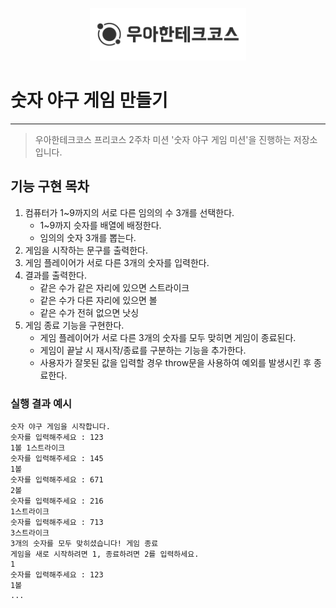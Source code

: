 <p align = "center">
    <img src="./woowacourse.png" alt="우아한테크코스" width="250px">
</p>

# 숫자 야구 게임 만들기
------------
> 우아한테크코스 프리코스 2주차 미션 '숫자 야구 게임 미션'을 진행하는 저장소입니다. 

## 기능 구현 목차

1. 컴퓨터가 1~9까지의 서로 다른 임의의 수 3개를 선택한다.
    - 1~9까지 슷자를 배열에 배정한다.
    - 임의의 숫자 3개를 뽑는다.
2. 게임을 시작하는 문구를 출력한다.
3. 게임 플레이어가 서로 다른 3개의 숫자를 입력한다.
4. 결과를 출력한다.
    - 같은 수가 같은 자리에 있으면 스트라이크
    - 같은 수가 다른 자리에 있으면 볼
    - 같은 수가 전혀 없으면 낫싱
5. 게임 종료 기능을 구현한다.
    - 게임 플레이어가 서로 다른 3개의 숫자를 모두 맞히면 게임이 종료된다.
    - 게임이 끝날 시 재시작/종료를 구분하는 기능을 추가한다.
    - 사용자가 잘못된 값을 입력할 경우 throw문을 사용하여 예외를 발생시킨 후 종료한다.

### 실행 결과 예시

```
숫자 야구 게임을 시작합니다.
숫자를 입력해주세요 : 123
1볼 1스트라이크
숫자를 입력해주세요 : 145
1볼
숫자를 입력해주세요 : 671
2볼
숫자를 입력해주세요 : 216
1스트라이크
숫자를 입력해주세요 : 713
3스트라이크
3개의 숫자를 모두 맞히셨습니다! 게임 종료
게임을 새로 시작하려면 1, 종료하려면 2를 입력하세요.
1
숫자를 입력해주세요 : 123
1볼
...
```
